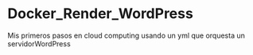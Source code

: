 # Docker_Render_WordPress
Mis primeros pasos en cloud computing usando un yml que orquesta un servidorWordPress
